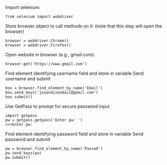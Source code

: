 Import selenium:
```
from selenium import webdriver
```

Store browser object to call methods on it:
(note that this step will open the browser)
```
browser = webdriver.Chrome()
browser = webdriver.Firefox()
```

Open website in browser (e.g., gmail.com):
```
browser.get('https://www.gmail.com')
```
Find element identifying username field and store in variable
Send username and submit

```
box = browser.find_element_by_name('Email')
box.send_keys('jasondixonmail@gmail.com')
box.submit()
```
Use GetPass to prompt for secure password input
```
import getpass
pw = getpass.getpass('Enter pw: ')
>>>Enter pw: 
```

Find element identifying password field and store in variable
Send password and submit
```
pw = browser.find_element_by_name('Passwd')
pw.send_keys(pw)
pw.submit()
```
